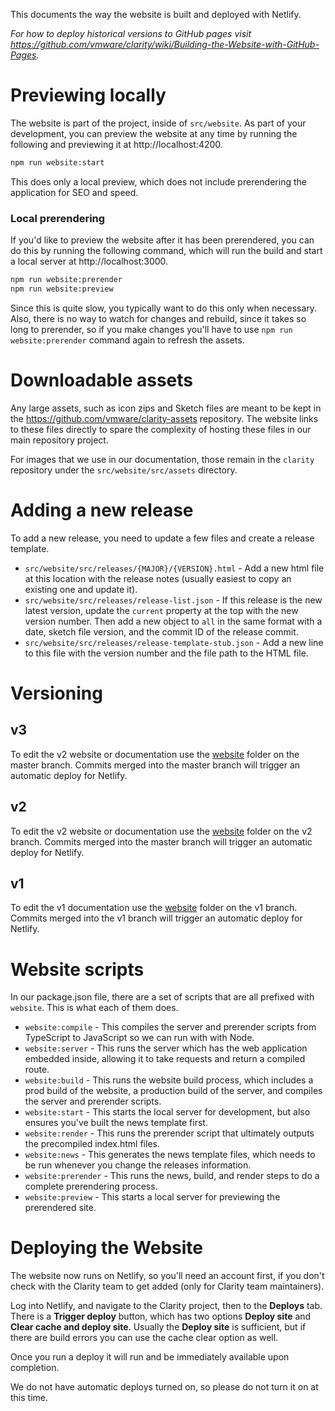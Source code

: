 This documents the way the website is built and deployed with Netlify. 

_For how to deploy historical versions to GitHub pages visit https://github.com/vmware/clarity/wiki/Building-the-Website-with-GitHub-Pages._

# Previewing locally

The website is part of the project, inside of `src/website`. As part of your development, you can preview the website at any time by running the following and previewing it at http://localhost:4200. 

```bash
npm run website:start
```

This does only a local preview, which does not include prerendering the application for SEO and speed.

### Local prerendering

If you'd like to preview the website after it has been prerendered, you can do this by running the following command, which will run the build and start a local server at http://localhost:3000.

```bash
npm run website:prerender
npm run website:preview
```

Since this is quite slow, you typically want to do this only when necessary. Also, there is no way to watch for changes and rebuild, since it takes so long to prerender, so if you make changes you'll have to use `npm run website:prerender` command again to refresh the assets.

# Downloadable assets

Any large assets, such as icon zips and Sketch files are meant to be kept in the https://github.com/vmware/clarity-assets repository. The website links to these files directly to spare the complexity of hosting these files in our main repository project.

For images that we use in our documentation, those remain in the `clarity` repository under the `src/website/src/assets` directory.

# Adding a new release

To add a new release, you need to update a few files and create a release template.

* `src/website/src/releases/{MAJOR}/{VERSION}.html` - Add a new html file at this location with the release notes (usually easiest to copy an existing one and update it).
* `src/website/src/releases/release-list.json` - If this release is the new latest version, update the `current` property at the top with the new version number. Then add a new object to `all` in the same format with a date, sketch file version, and the commit ID of the release commit.
* `src/website/src/releases/release-template-stub.json` - Add a new line to this file with the version number and the file path to the HTML file.

# Versioning

## v3
To edit the v2 website or documentation use the [website](https://github.com/vmware/clarity/tree/master/src/website) folder on the master branch. Commits merged into the master branch will trigger an automatic deploy for Netlify.

## v2
To edit the v2 website or documentation use the [website](https://github.com/vmware/clarity/tree/master/src/website) folder on the v2 branch. Commits merged into the master branch will trigger an automatic deploy for Netlify.

## v1
To edit the v1 documentation use the [website](https://github.com/vmware/clarity/tree/v1/src/website) folder on the v1 branch. Commits merged into the v1 branch will trigger an automatic deploy for Netlify.

# Website scripts

In our package.json file, there are a set of scripts that are all prefixed with `website`. This is what each of them does.

* `website:compile` - This compiles the server and prerender scripts from TypeScript to JavaScript so we can run with with Node.
* `website:server` - This runs the server which has the web application embedded inside, allowing it to take requests and return a compiled route.
* `website:build` - This runs the website build process, which includes a prod build of the website, a production build of the server, and compiles the server and prerender scripts.
* `website:start` - This starts the local server for development, but also ensures you've built the news template first.
* `website:render` - This runs the prerender script that ultimately outputs the precompiled index.html files.
* `website:news` - This generates the news template files, which needs to be run whenever you change the releases information.
* `website:prerender` - This runs the news, build, and render steps to do a complete prerendering process.
* `website:preview` - This starts a local server for previewing the prerendered site.

# Deploying the Website

The website now runs on Netlify, so you'll need an account first, if you don't check with the Clarity team to get added (only for Clarity team maintainers).

Log into Netlify, and navigate to the Clarity project, then to the **Deploys** tab. There is a **Trigger deploy** button, which has two options **Deploy site** and **Clear cache and deploy site**. Usually the **Deploy site** is sufficient, but if there are build errors you can use the cache clear option as well. 

Once you run a deploy it will run and be immediately available upon completion.

We do not have automatic deploys turned on, so please do not turn it on at this time.